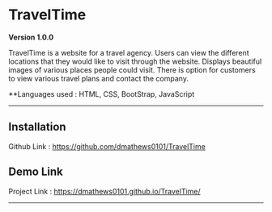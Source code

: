 # TravelTime

**Version 1.0.0**

TravelTime is a website for a travel agency. Users can view the different locations that they would like to visit through the website. Displays beautiful images of various places people could visit. There is option for customers to view various travel plans and contact the company. 


**Languages used : HTML, CSS, BootStrap, JavaScript

---

## Installation
Github Link : https://github.com/dmathews0101/TravelTime 


## Demo Link
Project Link : https://dmathews0101.github.io/TravelTime/

---
